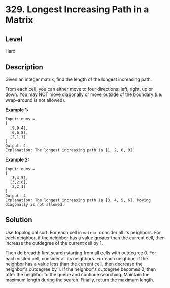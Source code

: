 # 329. Longest Increasing Path in a Matrix
## Level
Hard

## Description
Given an integer matrix, find the length of the longest increasing path.

From each cell, you can either move to four directions: left, right, up or down. You may NOT move diagonally or move outside of the boundary (i.e. wrap-around is not allowed).

**Example 1:**
```
Input: nums = 
[
  [9,9,4],
  [6,6,8],
  [2,1,1]
] 
Output: 4 
Explanation: The longest increasing path is [1, 2, 6, 9].
```
**Example 2:**
```
Input: nums = 
[
  [3,4,5],
  [3,2,6],
  [2,2,1]
] 
Output: 4 
Explanation: The longest increasing path is [3, 4, 5, 6]. Moving diagonally is not allowed.
```

## Solution
Use topological sort. For each cell in `matrix`, consider all its neighbors. For each neighbor, if the neighbor has a value greater than the current cell, then increase the outdegree of the current cell by 1.

Then do breadth first search starting from all cells with outdegree 0. For each visited cell, consider all its neighbors. For each neighbor, if the neighbor has a value less than the current cell, then decrease the neighbor's outdegree by 1. If the neighbor's outdegree becomes 0, then offer the neighbor to the queue and continue searching. Maintain the maximum length during the search. Finally, return the maximum length.
